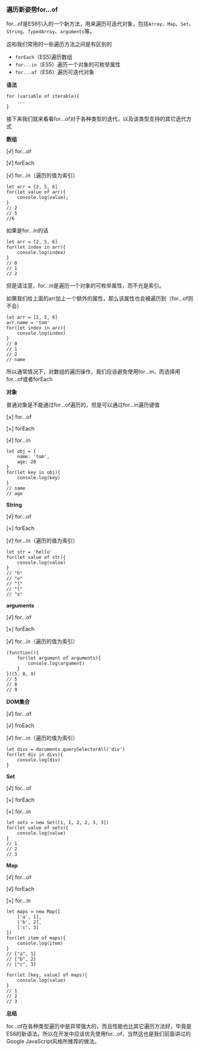 ### 遍历新姿势for...of

for...of是ES6引入的一个新方法，用来遍历可迭代对象，包括`Array`、`Map`、`Set`、`String`、`TypedArray`、`arguments`等。

这和我们常用的一些遍历方法之间是有区别的

* `forEach`（ES5)遍历数组
* `for...in`（ES5）遍历一个对象的可枚举属性
* `for...of`（ES6）遍历可迭代对象

**语法**

```
for (variable of iterable){
    ...
}
```

接下来我们就来看看for...of对于各种类型的迭代，以及该类型支持的其它迭代方式

**数组**

[&radic;] for...of

[&radic;] forEach

[&radic;] for...in（遍历的值为索引）

```
let arr = [2, 5, 6]
for(let value of arr){
    console.log(value);
}
// 2
// 5
//6
```

如果是for...in的话

```
let arr = [2, 5, 6]
for(let index in arr){
    console.log(index)
}
// 0
// 1
// 2
```

但是请注意，for...in是遍历一个对象的可枚举属性，而不光是索引。

如果我们给上面的arr加上一个额外的属性，那么该属性也会被遍历到（for...of则不会）

```
let arr = [2, 5, 6]
arr.name = 'tom'
for(let index in arr){
    console.log(index)
}
// 0
// 1
// 2
// name
```

所以通常情况下，对数组的遍历操作，我们应该避免使用for...in，而选择用for...of或者forEach

**对象**

普通对象是不能通过for...of遍历的，但是可以通过for...in遍历键值

[&times;] for...of

[&times;] forEach

[&radic;] for...in

```
let obj = {
    name: 'tom',
    age: 20
}
for(let key in obj){
    console.log(key)
}
// name
// age
```

**String**

[&radic;] for...of

[&times;] forEach

[&radic;] for...in（遍历的值为索引）

```
let str = 'hello'
for(let value of str){
    console.log(value)
}
// "h"
// "e"
// "l"
// "l"
// "o"
```

**arguments**

[&radic;] for...of

[&times;] forEach

[&radic;] for...in（遍历的值为索引）

```
(function(){
    for(let argument of arguments){
        console.log(argument)
    }
})(5, 8, 9)
// 5
// 8
// 9
```

**DOM集合**

[&radic;] for...of

[&radic;] froEach

[&radic;] for...in（遍历的值为索引）

```
let divs = documents.querySelectorAll('div')
for(let div in divs){
    console.log(div)
}
```

**Set**

[&radic;] for...of

[&times;] forEach

[&times;] for...in

```
let sets = new Set([1, 1, 2, 2, 3, 3])
for(let value of sets){
    console.log(value)
}
// 1
// 2
// 3
```

**Map**

[&radic;] for...of

[&radic;] forEach

[&times;] for...in

```
let maps = new Map([
    ['a', 1],
    ['b', 2],
    ['c', 3]
])
for(let item of maps){
    console.log(item)
}
// ["a", 1]
// ["b", 2]
// ["c", 3]

for(let [key, value] of maps){
    console.log(value)
}
// 1
// 2
// 3
```

**总结**

for...of在各种类型遍历中是异常强大的，而且性能也比其它遍历方法好，毕竟是ES6的新语法。所以在开发中应该优先使用for...of，当然这也是我们前面讲过的Google JavaScript风格所推荐的做法。